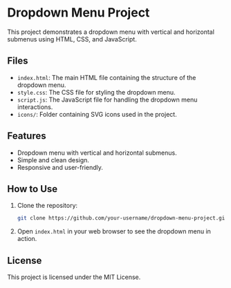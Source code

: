 # Dropdown Menu Project

This project demonstrates a dropdown menu with vertical and horizontal submenus using HTML, CSS, and JavaScript.

## Files

- `index.html`: The main HTML file containing the structure of the dropdown menu.
- `style.css`: The CSS file for styling the dropdown menu.
- `script.js`: The JavaScript file for handling the dropdown menu interactions.
- `icons/`: Folder containing SVG icons used in the project.

## Features

- Dropdown menu with vertical and horizontal submenus.
- Simple and clean design.
- Responsive and user-friendly.

## How to Use

1. Clone the repository:
    ```bash
    git clone https://github.com/your-username/dropdown-menu-project.git
    ```

2. Open `index.html` in your web browser to see the dropdown menu in action.

## License

This project is licensed under the MIT License.
